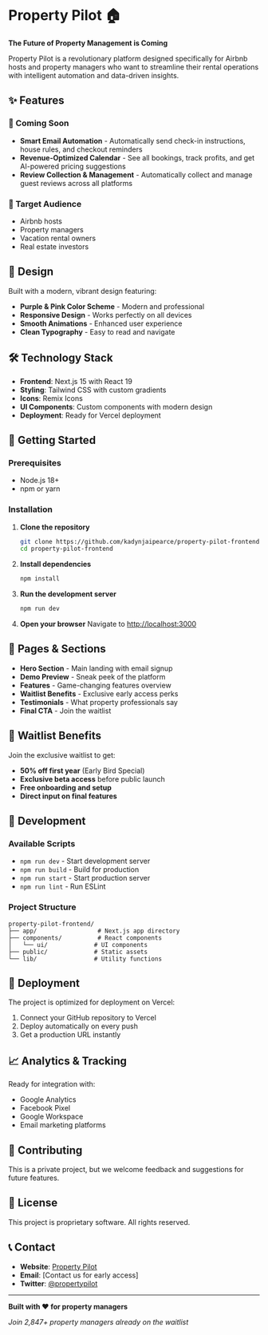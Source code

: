 # Property Pilot 🏠

**The Future of Property Management is Coming**

Property Pilot is a revolutionary platform designed specifically for Airbnb hosts and property managers who want to streamline their rental operations with intelligent automation and data-driven insights.

## ✨ Features

### 🚀 Coming Soon

- **Smart Email Automation** - Automatically send check-in instructions, house rules, and checkout reminders
- **Revenue-Optimized Calendar** - See all bookings, track profits, and get AI-powered pricing suggestions
- **Review Collection & Management** - Automatically collect and manage guest reviews across all platforms

### 🎯 Target Audience

- Airbnb hosts
- Property managers
- Vacation rental owners
- Real estate investors

## 🎨 Design

Built with a modern, vibrant design featuring:

- **Purple & Pink Color Scheme** - Modern and professional
- **Responsive Design** - Works perfectly on all devices
- **Smooth Animations** - Enhanced user experience
- **Clean Typography** - Easy to read and navigate

## 🛠️ Technology Stack

- **Frontend**: Next.js 15 with React 19
- **Styling**: Tailwind CSS with custom gradients
- **Icons**: Remix Icons
- **UI Components**: Custom components with modern design
- **Deployment**: Ready for Vercel deployment

## 🚀 Getting Started

### Prerequisites

- Node.js 18+
- npm or yarn

### Installation

1. **Clone the repository**

   ```bash
   git clone https://github.com/kadynjaipearce/property-pilot-frontend.git
   cd property-pilot-frontend
   ```

2. **Install dependencies**

   ```bash
   npm install
   ```

3. **Run the development server**

   ```bash
   npm run dev
   ```

4. **Open your browser**
   Navigate to [http://localhost:3000](http://localhost:3000)

## 📱 Pages & Sections

- **Hero Section** - Main landing with email signup
- **Demo Preview** - Sneak peek of the platform
- **Features** - Game-changing features overview
- **Waitlist Benefits** - Exclusive early access perks
- **Testimonials** - What property professionals say
- **Final CTA** - Join the waitlist

## 🎯 Waitlist Benefits

Join the exclusive waitlist to get:

- **50% off first year** (Early Bird Special)
- **Exclusive beta access** before public launch
- **Free onboarding and setup**
- **Direct input on final features**

## 🔧 Development

### Available Scripts

- `npm run dev` - Start development server
- `npm run build` - Build for production
- `npm run start` - Start production server
- `npm run lint` - Run ESLint

### Project Structure

```
property-pilot-frontend/
├── app/                 # Next.js app directory
├── components/          # React components
│   └── ui/             # UI components
├── public/             # Static assets
└── lib/                # Utility functions
```

## 🚀 Deployment

The project is optimized for deployment on Vercel:

1. Connect your GitHub repository to Vercel
2. Deploy automatically on every push
3. Get a production URL instantly

## 📈 Analytics & Tracking

Ready for integration with:

- Google Analytics
- Facebook Pixel
- Google Workspace
- Email marketing platforms

## 🤝 Contributing

This is a private project, but we welcome feedback and suggestions for future features.

## 📄 License

This project is proprietary software. All rights reserved.

## 📞 Contact

- **Website**: [Property Pilot](https://propertypilot.com)
- **Email**: [Contact us for early access]
- **Twitter**: [@propertypilot](https://twitter.com/propertypilot)

---

**Built with ❤️ for property managers**

_Join 2,847+ property managers already on the waitlist_

